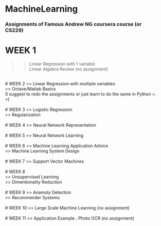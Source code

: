 # MachineLearning

### Assignments of Famous Andrew NG coursera course (or CS229)

# WEEK 1
>> Linear Regression with 1 variable<br>
>> Linear Algebra Review (no assignment)<br>
<br>
# WEEK 2
>> Linear Regression with multiple variables<br>
>> Octave/Matlab Basics<br>
(I suggest to redo the assignments or just learn to do the same in Python >.<)<br>
<br>
# WEEK 3
>> Logistic Regression<br>
>> Regularization<br>
<br>
# WEEK 4
>> Neural Network Representation<br>
<br>
# WEEK 5
>> Neural Network Learning<br>
<br>
# WEEK 6
>> Machine Learning Application Advice<br>
>> Machine Learning System Design<br>
<br>
# WEEK 7
>> Support Vector Machines<br>
<br>
# WEEK 8<br>
>> Unsupervised Learning<br>
>> Dimentionality Reduction<br>
<br>
# WEEK 9
>> Anamoly Detection<br>
>> Recommender Systems<br>
<br>
# WEEK 10
>> Large Scale Machine Learning (no assignment)<br>
<br>
# WEEK 11
>> Application Example : Photo OCR (no assignment)<br>
<br>
